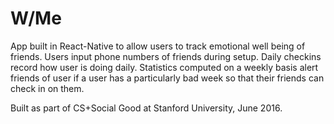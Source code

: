 # W/Me

App built in React-Native to allow users to track emotional well being of friends. Users input phone numbers of friends during setup. Daily checkins record how user is doing daily. Statistics computed on a weekly basis alert friends of user if a user has a particularly bad week so that their friends can check in on them.

Built as part of CS+Social Good at Stanford University, June 2016.